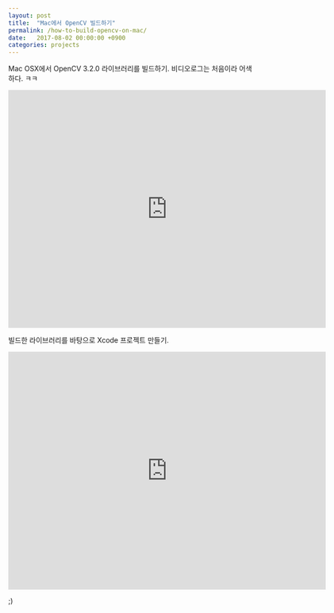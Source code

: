 ```yaml
---
layout: post
title:  "Mac에서 OpenCV 빌드하기"
permalink: /how-to-build-opencv-on-mac/
date:   2017-08-02 00:00:00 +0900
categories: projects
---
```


Mac OSX에서 OpenCV 3.2.0 라이브러리를 빌드하기. 비디오로그는 처음이라 어색하다. ㅋㅋ
 
<iframe width="640" height="480" src="http://www.youtube.com/embed/5US0yna9hfs" frameborder="0"></iframe>


빌드한 라이브러리를 바탕으로 Xcode 프로젝트 만들기.

<iframe width="640" height="480" src="https://www.youtube.com/embed/wYvhsHvCivs" frameborder="0" allowfullscreen></iframe>

;)